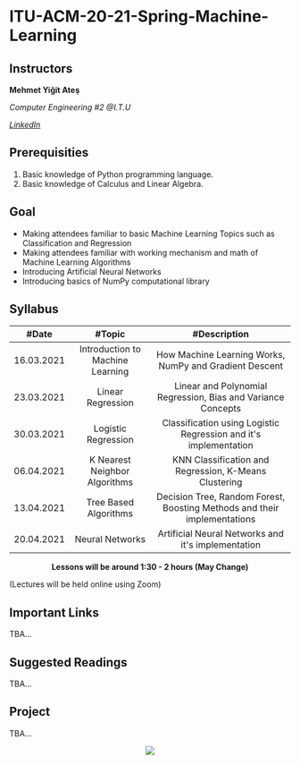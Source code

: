# ITU-ACM-20-21-Spring-Machine-Learning

## Instructors

**Mehmet Yiğit Ateş**

*Computer Engineering #2 @I.T.U*

[*LinkedIn*](www.linkedin.com/in/mehmet-yiğit-ateş-9b746b203/)


## Prerequisities
1. Basic knowledge of Python programming language.
2. Basic knowledge of Calculus and Linear Algebra.

## Goal
* Making attendees familiar to basic Machine Learning Topics such as Classification and Regression
* Making attendees familiar with working mechanism and math of Machine Learning Algorithms
* Introducing Artificial Neural Networks
* Introducing basics of NumPy computational library

## Syllabus

|  #Date |  #Topic  | #Description  |
| :------------: | :------------: | :------------: |
| 16.03.2021 |  Introduction to Machine Learning  | How Machine Learning Works, NumPy and Gradient Descent |
| 23.03.2021 |  Linear Regression  | Linear and Polynomial Regression, Bias and Variance Concepts |
| 30.03.2021 |  Logistic Regression  | Classification using Logistic Regression and it's implementation  |
| 06.04.2021 |  K Nearest Neighbor Algorithms  | KNN Classification and Regression, K-Means Clustering |
| 13.04.2021 |  Tree Based Algorithms | Decision Tree, Random Forest, Boosting Methods and their implementations |
| 20.04.2021 |  Neural Networks  | Artificial Neural Networks and it's implementation  |

<p align="center"><b>Lessons will be around 1:30 - 2 hours (May Change)</b></p>

(Lectures will be held online using Zoom)

## Important Links

TBA...

## Suggested Readings

TBA...

## Project
TBA...


<p align="center">
  <a href="//ituacm.com" target="_blank">
    <img src="https://ituacm.com/wp-content/uploads/2017/08/itu-logo.png">
  </a>
</p>
